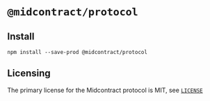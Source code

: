 # `@midcontract/protocol`


## Install

```shell
npm install --save-prod @midcontract/protocol
```

## Licensing
The primary license for the Midcontract protocol is MIT, see [`LICENSE`](LICENSE)
